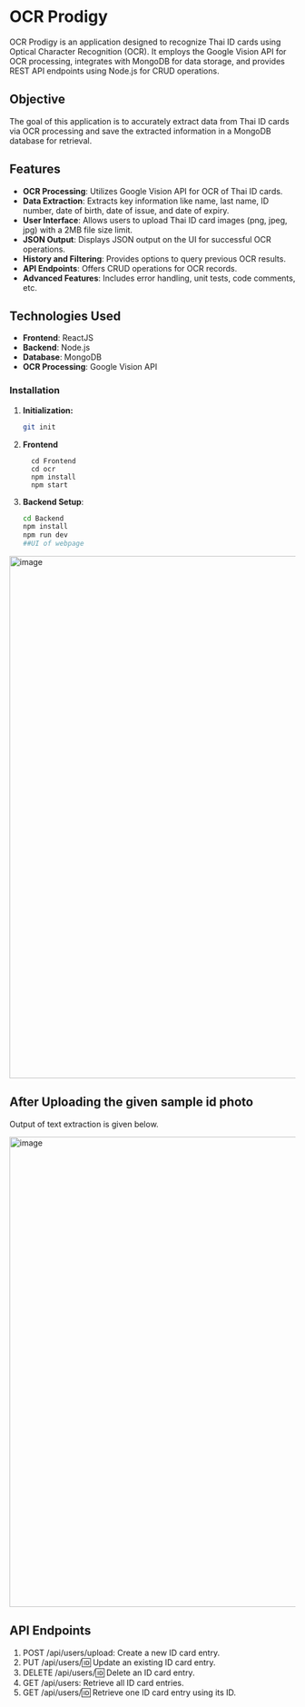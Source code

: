 # OCR Prodigy

OCR Prodigy is an application designed to recognize Thai ID cards using Optical Character Recognition (OCR). It employs the Google Vision API for OCR processing, integrates with MongoDB for data storage, and provides REST API endpoints using Node.js for CRUD operations.

## Objective

The goal of this application is to accurately extract data from Thai ID cards via OCR processing and save the extracted information in a MongoDB database for retrieval.

## Features

- **OCR Processing**: Utilizes Google Vision API for OCR of Thai ID cards.
- **Data Extraction**: Extracts key information like name, last name, ID number, date of birth, date of issue, and date of expiry.
- **User Interface**: Allows users to upload Thai ID card images (png, jpeg, jpg) with a 2MB file size limit.
- **JSON Output**: Displays JSON output on the UI for successful OCR operations.
- **History and Filtering**: Provides options to query previous OCR results.
- **API Endpoints**: Offers CRUD operations for OCR records.
- **Advanced Features**: Includes error handling, unit tests, code comments, etc.

## Technologies Used

- **Frontend**: ReactJS
- **Backend**: Node.js
- **Database**: MongoDB
- **OCR Processing**: Google Vision API

### Installation

1. **Initialization:**

   ```bash
   git init
2. **Frontend**
    ```cd ..
      cd Frontend
      cd ocr
      npm install
      npm start
3. **Backend Setup**:
   ```bash
   cd Backend
   npm install
   npm run dev
   ##UI of webpage

<img width="920" alt="image" src="https://github.com/Bhavarth7/ocr-prodigy/assets/76651028/d0c3f9ec-beec-475e-b8d7-0f8c7961b0b8">

## After Uploading the given sample id photo
Output of text extraction is given below.

<img width="828" alt="image" src="https://github.com/Bhavarth7/ocr-prodigy/assets/76651028/df1df7e6-b491-4a47-a3f1-f3875fb0090d">


## API Endpoints
1. POST /api/users/upload: Create a new ID card entry.
2. PUT /api/users/:id: Update an existing ID card entry.
3. DELETE /api/users/:id: Delete an ID card entry.
4. GET /api/users: Retrieve all ID card entries.
5. GET /api/users/:id: Retrieve one ID card entry using its ID.




